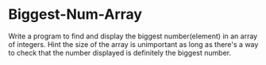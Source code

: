 # Biggest-Num-Array
Write a program to find and display the biggest number(element) in an array of integers. Hint the size of the array is unimportant as long as there's a way to check that the number displayed is definitely the biggest number.
